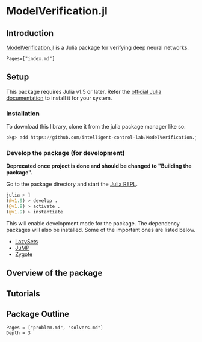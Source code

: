# ModelVerification.jl

## Introduction
[ModelVerification.jl](https://github.com/intelligent-control-lab/ModelVerification.jl) is a Julia package for verifying deep neural networks.

```@contents
Pages=["index.md"]
```

## Setup
This package requires Julia v1.5 or later. Refer the [official Julia documentation](https://julialang.org/downloads/) to install it for your system.

### Installation
To download this library, clone it from the julia package manager like so:
```julia
pkg> add https://github.com/intelligent-control-lab/ModelVerification.jl/
```

### Develop the package (for development)

**Deprecated once project is done and should be changed to "Building the package".**

Go to the package directory and start the [Julia REPL](https://docs.julialang.org/en/v1/stdlib/REPL/). 
```julia
julia > ]
(@v1.9) > develop .
(@v1.9) > activate .
(@v1.9) > instantiate
```

This will enable development mode for the package. The dependency packages will also be installed. Some of the important ones are listed below. 
- [LazySets](https://juliareach.github.io/LazySets.jl/dev/)
- [JuMP](https://jump.dev/JuMP.jl/stable/)
- [Zygote](https://fluxml.ai/Zygote.jl/stable/)

## Overview of the package

## Tutorials

## Package Outline
```@contents
Pages = ["problem.md", "solvers.md"]
Depth = 3
```